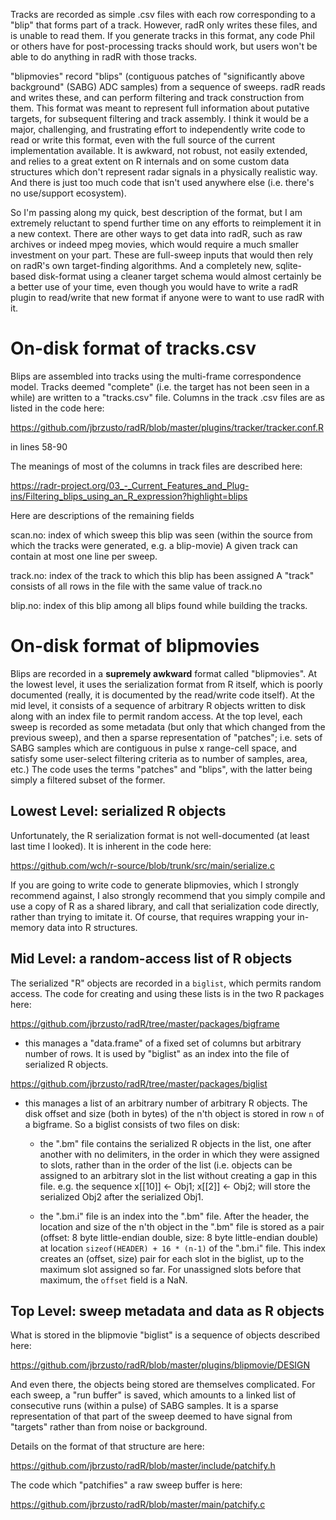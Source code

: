 Tracks are recorded as simple .csv files with each row corresponding
to a "blip" that forms part of a track.  However, radR only writes
these files, and is unable to read them.  If you generate tracks in
this format, any code Phil or others have for post-processing tracks
should work, but users won't be able to do anything in radR with those
tracks.

"blipmovies" record "blips" (contiguous patches of "significantly
above background" (SABG) ADC samples) from a sequence of sweeps.  radR
reads and writes these, and can perform filtering and track
construction from them.  This format was meant to represent full
information about putative targets, for subsequent filtering and track
assembly.  I think it would be a major, challenging, and frustrating
effort to independently write code to read or write this format, even
with the full source of the current implementation available.  It is
awkward, not robust, not easily extended, and relies to a great extent
on R internals and on some custom data structures which don't
represent radar signals in a physically realistic way.  And there is
just too much code that isn't used anywhere else (i.e. there's no
use/support ecosystem).

So I'm passing along my quick, best description of the format, but I
am extremely reluctant to spend further time on any efforts to
reimplement it in a new context.  There are other ways to get data
into radR, such as raw archives or indeed mpeg movies, which would
require a much smaller investment on your part.  These are full-sweep
inputs that would then rely on radR's own target-finding algorithms.
And a completely new, sqlite-based disk-format using a cleaner
target schema would almost certainly be a better use of your time,
even though you would have to write a radR plugin to read/write that
new format if anyone were to want to use radR with it.

# On-disk format of tracks.csv #

Blips are assembled into tracks using the multi-frame correspondence
model.  Tracks deemed "complete" (i.e. the target has not been seen in
a while) are written to a "tracks.csv" file.  Columns in the track
.csv files are as listed in the code here:

   https://github.com/jbrzusto/radR/blob/master/plugins/tracker/tracker.conf.R

in lines 58-90

The meanings of most of the columns in track files are described here:

   https://radr-project.org/03_-_Current_Features_and_Plug-ins/Filtering_blips_using_an_R_expression?highlight=blips

Here are descriptions of the remaining fields

  scan.no: index of which sweep this blip was seen (within the source
           from which the tracks were generated, e.g. a blip-movie)
           A given track can contain at most one line per sweep.

  track.no: index of the track to which this blip has been assigned
            A "track" consists of all rows in the file with the same
            value of track.no
            
  blip.no: index of this blip among all blips found while building the 
           tracks.

# On-disk format of blipmovies #

Blips are recorded in a **supremely awkward** format called
"blipmovies".  At the lowest level, it uses the serialization format
from R itself, which is poorly documented (really, it is documented by
the read/write code itself).  At the mid level, it consists of a
sequence of arbitrary R objects written to disk along with an index
file to permit random access.  At the top level, each sweep is
recorded as some metadata (but only that which changed from the
previous sweep), and then a sparse representation of "patches";
i.e. sets of SABG samples which are contiguous in pulse x range-cell
space, and satisfy some user-select filtering criteria as to number of
samples, area, etc.)  The code uses the terms "patches" and "blips",
with the latter being simply a filtered subset of the former.

## Lowest Level: serialized R objects ##

Unfortunately, the R serialization format is not well-documented (at least
last time I looked).  It is inherent in the code here:

   https://github.com/wch/r-source/blob/trunk/src/main/serialize.c
   
If you are going to write code to generate blipmovies, which I strongly
recommend against, I also strongly recommend that you simply compile
and use a copy of R as a shared library, and call that serialization
code directly, rather than trying to imitate it.  Of course, that requires
wrapping your in-memory data into R structures.

## Mid Level: a random-access list of R objects ##

The serialized "R" objects are recorded in a `biglist`, which permits
random access.  The code for creating and using these lists is in the
two R packages here:

  https://github.com/jbrzusto/radR/tree/master/packages/bigframe

  - this manages a "data.frame" of a fixed set of columns but arbitrary 
    number of rows.  It is used by "biglist" as an index into the file
    of serialized R objects.

  https://github.com/jbrzusto/radR/tree/master/packages/biglist

  - this manages a list of an arbitrary number of arbitrary R objects.
  The disk offset and size (both in bytes) of the n'th object is
  stored in row `n` of a bigframe.  So a biglist consists of two files
  on disk:
  
    - the ".bm" file contains the serialized R objects in the list,
      one after another with no delimiters, in the order in which they
      were assigned to slots, rather than in the order of the list
      (i.e. objects can be assigned to an arbitrary slot in the list
      without creating a gap in this file.  e.g. the sequence
         x[[10]] <- Obj1; x[[2]] <- Obj2;
      will store the serialized Obj2 after the serialized Obj1.
      
    - the ".bm.i" file is an index into the ".bm" file.  After the
      header, the location and size of the n'th object in the ".bm"
      file is stored as a pair (offset: 8 byte little-endian double,
      size: 8 byte little-endian double) at location `sizeof(HEADER) +
      16 * (n-1)` of the ".bm.i" file.  This index creates an (offset,
      size) pair for each slot in the biglist, up to the maximum slot
      assigned so far.  For unassigned slots before that maximum,
      the `offset` field is a NaN.

## Top Level: sweep metadata and data as R objects ##

What is stored in the blipmovie "biglist" is a sequence of
objects described here:

  https://github.com/jbrzusto/radR/blob/master/plugins/blipmovie/DESIGN

And even there, the objects being stored are themselves complicated.
For each sweep, a "run buffer" is saved, which amounts to a linked
list of consecutive runs (within a pulse) of SABG samples.  It is a
sparse representation of that part of the sweep deemed to have signal
from "targets" rather than from noise or background.

Details on the format of that structure are here:

   https://github.com/jbrzusto/radR/blob/master/include/patchify.h

The code which "patchifies" a raw sweep buffer is here:

   https://github.com/jbrzusto/radR/blob/master/main/patchify.c
